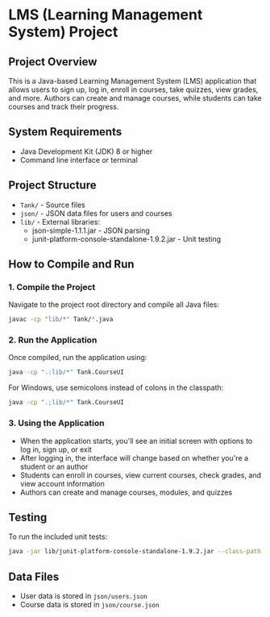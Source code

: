 # LMS (Learning Management System) Project

## Project Overview
This is a Java-based Learning Management System (LMS) application that allows users to sign up, log in, enroll in courses, take quizzes, view grades, and more. Authors can create and manage courses, while students can take courses and track their progress.

## System Requirements
- Java Development Kit (JDK) 8 or higher
- Command line interface or terminal

## Project Structure
- `Tank/` - Source files
- `json/` - JSON data files for users and courses
- `lib/` - External libraries:
  - json-simple-1.1.1.jar - JSON parsing
  - junit-platform-console-standalone-1.9.2.jar - Unit testing

## How to Compile and Run

### 1. Compile the Project
Navigate to the project root directory and compile all Java files:

```bash
javac -cp "lib/*" Tank/*.java
```

### 2. Run the Application
Once compiled, run the application using:

```bash
java -cp ".:lib/*" Tank.CourseUI
```

For Windows, use semicolons instead of colons in the classpath:

```bash
java -cp ".;lib/*" Tank.CourseUI
```

### 3. Using the Application
- When the application starts, you'll see an initial screen with options to log in, sign up, or exit
- After logging in, the interface will change based on whether you're a student or an author
- Students can enroll in courses, view current courses, check grades, and view account information
- Authors can create and manage courses, modules, and quizzes

## Testing
To run the included unit tests:

```bash
java -jar lib/junit-platform-console-standalone-1.9.2.jar --class-path . --scan-class-path
```

## Data Files
- User data is stored in `json/users.json`
- Course data is stored in `json/course.json`
